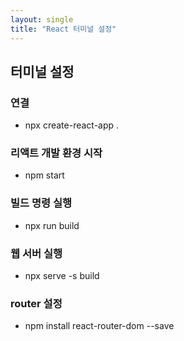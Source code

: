 ```yaml
---
layout: single
title: "React 터미널 설정"
---
```


## 터미널 설정

### 연결
- npx create-react-app .

### 리액트 개발 환경 시작
- npm start

### 빌드 명령 실행
- npx run build

### 웹 서버 실행
- npx serve -s build

### router 설정
- npm install react-router-dom --save
